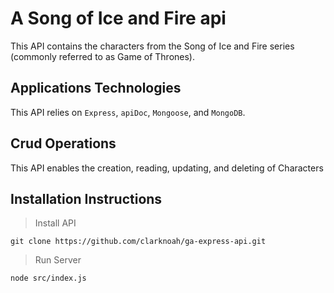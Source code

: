 # A Song of Ice and Fire api
This API contains the characters from the Song of Ice and Fire series (commonly referred to as Game of Thrones).

## Applications Technologies
This API relies on `Express`, `apiDoc`, `Mongoose`, and `MongoDB`.

## Crud Operations
This API enables the creation, reading, updating, and deleting of Characters

## Installation Instructions

> Install API

`git clone https://github.com/clarknoah/ga-express-api.git`

> Run Server

`node src/index.js`
